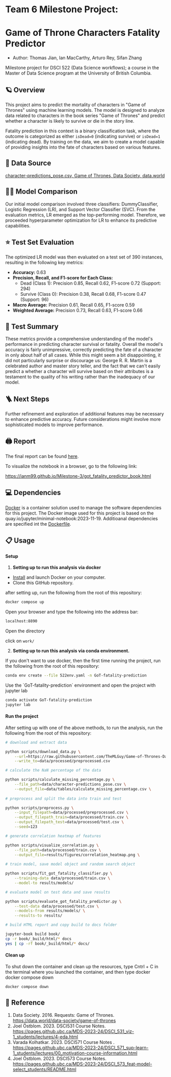 # Team 6 Milestone Project:

# Game of Throne Characters Fatality Predictor

-   Author: Thomas Jian, Ian MacCarthy, Arturo Rey, Sifan Zhang

Milestone project for DSCI 522 (Data Science workflows); a course in the Master of Data Science program at the University of British Columbia.

## 🪐 Overview

This project aims to predict the mortality of characters in "Game of Thrones" using machine learning models. The model is designed to analyze data related to characters in the book series "Game of Thrones" and predict whether a character is likely to survive or die in the story line.

Fatality prediction in this context is a binary classification task, where the outcome is categorized as either `isDead=0` (indicating survive) or `isDead=1` (indicating dead). By training on the data, we aim to create a model capable of providing insights into the fate of characters based on various features.

## 📖 Data Source
[character-predictions_pose.csv,
Game of Thrones, Data Society, data.world](https://data.world/data-society/game-of-thrones/workspace/file?filename=character-predictions_pose.csv)

## 🧑‍💻 Model Comparison

Our initial model comparison involved three classifiers: DummyClassifier, Logistic Regression (LR), and Support Vector Classifier (SVC). From the evaluation metrics, LR emerged as the top-performing model. Therefore, we proceeded hyperparameter optimization for LR to enhance its predictive capabilities.

## ⭐️ Test Set Evaluation

The optimized LR model was then evaluated on a test set of 390 instances, resulting in the following key metrics:

-   **Accuracy:** 0.63
-   **Precision, Recall, and F1-score for Each Class:**
    -   Dead (Class 1): Precision 0.85, Recall 0.62, F1-score 0.72 (Support: 294)
    -   Survive (Class 0): Precision 0.38, Recall 0.68, F1-score 0.47 (Support: 96)
-   **Macro Average:** Precision 0.61, Recall 0.65, F1-score 0.59
-   **Weighted Average:** Precision 0.73, Recall 0.63, F1-score 0.66

## 📔 Test Summary

These metrics provide a comprehensive understanding of the model's performance in predicting character survival or fatality. Overall the model's accuracy is fairly unimpressive, correctly predicting the fate of a character in only about half of all cases. While this might seem a bit disappointing, it did not particularly surprise or discourage us: George R. R. Martin is a celebrated author and master story teller, and the fact that we can't easily predict a whether a character will survive based on their attributes is a testament to the quality of his writing rather than the inadequacy of our model.

## 🪜 Next Steps

Further refinement and exploration of additional features may be necessary to enhance predictive accuracy. Future considerations might involve more sophisticated models to improve performance.

## 🖨 Report

The final report can be found [here](https://ianm99.github.io/Milestone-3/got_fatality_predictor_book.html).

To visualize the notebook in a browser, go to the following link:

https://ianm99.github.io/Milestone-3/got_fatality_predictor_book.html

## 💻 Dependencies

[Docker](https://www.docker.com/) is a container solution used to manage the software dependencies for this project. The Docker image used for this project is based on the quay.io/jupyter/minimal-notebook:2023-11-19. Additioanal dependencies are specified int the [Dockerfile](https://github.com/UBC-MDS/GoT-fatality-prediction/blob/main/Dockerfile).

## 📋 Usage

#### Setup

1.  **Setting up to run this analysis via docker**

-   [Install](https://www.docker.com/get-started/) and launch Docker on your computer.
-   Clone this GitHub repository.

after setting up, run the following from the root of this repository:

``` bash
docker compose up
```

Open your browser and type the following into the address bar:

``` bash
localhost:8890
```

Open the directory

click on `work/`

2.  **Setting up to run this analysis via conda environment.**

If you don't want to use docker, then the first time running the project, run the following from the root of this repository:

``` bash
conda env create --file 522env.yaml -n GoT-fatality-prediction
```

Use the \`GoT-fatality-prediction\` environment and open the project with jupyter lab

``` bash
conda activate GoT-fatality-prediction
jupyter lab 
```

#### Run the project

After setting up with one of the above methods, to run the analysis, run the following from the root of this repository:

``` bash
# download and extract data

python scripts/download_data.py \
    --url=https://raw.githubusercontent.com/TheMLGuy/Game-of-Thrones-Dataset/master/character-predictions.csv \
    --write_to=data/processed/preprocessed.csv

# calculate the NaN percentage of the data

python scripts/calculate_missing_percentage.py \
    --file_path=data/character-predictions_pose.csv \
    --output_file=data/tables/calculate_missing_percentage.csv \
    
# preprocess and split the data into train and test

python scripts/preprocess.py \
    --input_filepath=data/processed/preprocessed.csv \
    --output_filepath_train=data/processed/train.csv \
    --output_filepath_test=data/processed/test.csv \
    --seed=123

# generate correlation heatmap of features

python scripts/visualize_correlation.py \
    --file_path=data/processed/train.csv \
    --output_file=results/figures/correlation_heatmap.png \
    
# train model, save model object and random search object

python scripts/fit_got_fatality_classifier.py \
    --training-data data/processed/train.csv \
    --model-to results/models/

# evaluate model on test data and save results

python scripts/evaluate_got_fatality_predictor.py \
    --test-data data/processed/test.csv \
    --models-from results/models/ \
    --results-to results/

# build HTML report and copy build to docs folder

jupyter-book build book/
cp -r book/_build/html/* docs
yes | cp -rf book/_build/html/* docs/
```

#### Clean up

To shut down the container and clean up the resources, type Cntrl + C in the terminal where you launched the container, and then type docker docker compose down

``` bash
docker compose down
```


## 📌 Reference

1.  Data Society. 2016. Requests: Game of Thrones. <https://data.world/data-society/game-of-thrones>
2.  Joel Östblom. 2023. DSCI531 Course Notes. <https://pages.github.ubc.ca/MDS-2023-24/DSCI_531_viz-1_students/lectures/4-eda.html>
3.  Varada Kolhatkar. 2023. DSCI571 Course Notes . <https://pages.github.ubc.ca/MDS-2023-24/DSCI_571_sup-learn-1_students/lectures/00_motivation-course-information.html>
4.  Joel Östblom. 2023. DSCI573 Course Notes. <https://pages.github.ubc.ca/MDS-2023-24/DSCI_573_feat-model-select_students/README.html>
